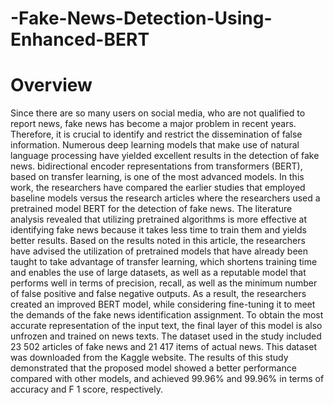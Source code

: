 # -Fake-News-Detection-Using-Enhanced-BERT
# Overview
Since there are so many users on social media, who are not qualified to report news, fake news has become a major problem in recent years. Therefore, it is crucial to identify and restrict the dissemination of false information. Numerous deep learning models that make use of natural language processing have yielded excellent results in the detection of fake news. bidirectional encoder representations from transformers (BERT), based on transfer learning, is one of the most advanced models. In this work, the researchers have compared the earlier studies that employed baseline models versus the research articles where the researchers used a pretrained model BERT for the detection of fake news. The literature analysis revealed that utilizing pretrained algorithms is more effective at identifying fake news because it takes less time to train them and yields better results. Based on the results noted in this article, the researchers have advised the utilization of pretrained models that have already been taught to take advantage of transfer learning, which shortens training time and enables the use of large datasets, as well as a reputable model that performs well in terms of precision, recall, as well as the minimum number of false positive and false negative outputs. As a result, the researchers created an improved BERT model, while considering fine-tuning it to meet the demands of the fake news identification assignment. To obtain the most accurate representation of the input text, the final layer of this model is also unfrozen and trained on news texts. The dataset used in the study included 23 502 articles of fake news and 21 417 items of actual news. This dataset was downloaded from the Kaggle website. The results of this study demonstrated that the proposed model showed a better performance compared with other models, and achieved 99.96% and 99.96% in terms of accuracy and F 1 score, respectively.
